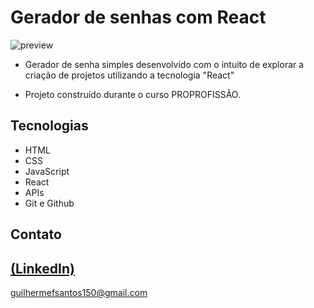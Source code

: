 # Gerador de senhas com React

![preview](https://github.com/GuilhermeSK2/Gerador-de-senhas-com-React/assets/139295562/6cd1de74-bfaa-4306-8f19-ced3d3a62d69)

 
 - Gerador de senha simples desenvolvido com o intuito de explorar a criação de projetos utilizando a tecnologia "React"

 - Projeto construído durante o curso PROPROFISSÃO.

## Tecnologias

- HTML
- CSS
- JavaScript
- React
- APIs
- Git e Github

## Contato
[(LinkedIn)](https://www.linkedin.com/in/guilherme-freitas-9901a220b/)
-----
guilhermefsantos150@gmail.com
